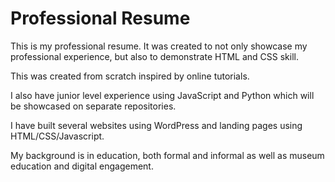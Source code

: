 # Professional Resume

This is my professional resume.  It was created to not only showcase my professional experience, but also to demonstrate HTML and CSS skill.

This was created from scratch inspired by online tutorials.

I also have junior level experience using JavaScript and Python which will be showcased on separate repositories.

I have built several websites using WordPress and landing pages using HTML/CSS/Javascript.

My background is in education, both formal and informal as well as museum education and digital engagement.
